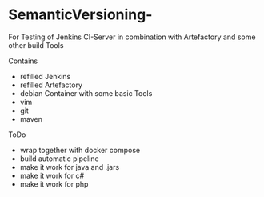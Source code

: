 # SemanticVersioning-

For Testing of Jenkins CI-Server in combination with Artefactory and some other build Tools

Contains 
 * refilled Jenkins 
 * refilled Artefactory
 * debian Container with some basic Tools
  * vim 
  * git
  * maven 
  
 ToDo
 * wrap together with docker compose
 * build automatic pipeline
 * make it work for java and .jars
 * make it work for c# 
 * make it work for php 
